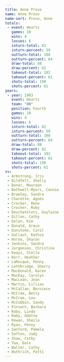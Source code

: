 ```yaml
---
title: Anne Provo
name: Anne Provo
name-sort: Provo, Anne
totals:
 - event: Hearts
   games: 10
   wins: 4
   losses: 6
   inturn-total: 82
   inturn-percent: 59
   outturn-total: 108
   outturn-percent: 64
   draw-total: 88
   draw-percent: 62
   takeout-total: 102
   takeout-percent: 61
   shots-total: 190
   shots-percent: 61
years:
 - year: 1983
   event: Hearts
   team: "ON"
   position: Fourth
   games: 10
   wins: 4
   losses: 6
   inturn-total: 82
   inturn-percent: 59
   outturn-total: 108
   outturn-percent: 64
   draw-total: 88
   draw-percent: 62
   takeout-total: 102
   takeout-percent: 61
   shots-total: 190
   shots-percent: 61
vs:
 - Armstrong, Iris
 - Bildfell, Shelly
 - Bonar, Maureen
 - Bothwell-Myers, Connie
 - Brawley, Sandra
 - Charette, Agnes
 - Crocker, Rene
 - Crocker, Ruby
 - Deschatelets, Guylaine
 - Dillon, Cathy
 - Dolan, Kim
 - Donald, Grace
 - Dunstone, Carol
 - Gallant, Kathie
 - Horne, Sharon
 - Jenkins, Sandra
 - Jurgenson, Christine
 - Keays, Stella
 - Kerr, Heather
 - LaRocque, Penny
 - Lethbridge, Sherry
 - MacDonald, Karen
 - MacKay, Carolyn
 - MacLean, Jean
 - Martin, Lillian
 - McCallan, Berniece
 - McCrae, Betty
 - McCrae, Lou
 - McCubbin, Sandy
 - Pinsent, Barbara
 - Raby, Linda
 - Raby, Odette
 - Rowan, Sheila
 - Ryan, Penny
 - Sanford, Pamela
 - Sefton, Judy
 - Shaw, Cathy
 - Twa, Dale
 - Walter, Cathy
 - Wuthrich, Patti
---
```

